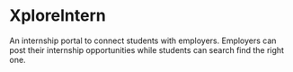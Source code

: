 # XploreIntern
An internship portal to connect students with employers. Employers can post their internship opportunities while students can search find the right one. 
